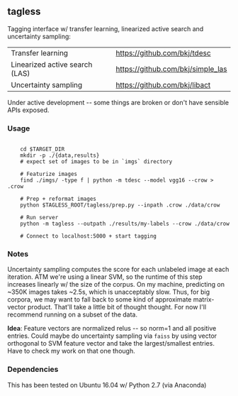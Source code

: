 ## tagless

Tagging interface w/ transfer learning, linearized active search and uncertainty sampling:

|                   |                              | 
| ----------------- | ---------------------------- |
| Transfer learning | https://github.com/bkj/tdesc |
| Linearized active search (LAS) |  https://github.com/bkj/simple_las | 
| Uncertainty sampling | https://github.com/bkj/libact | 

Under active development -- some things are broken or don't have sensible APIs exposed.

### Usage

```

    cd $TARGET_DIR
    mkdir -p ./{data,results}
    # expect set of images to be in `imgs` directory
    
    # Featurize images
    find ./imgs/ -type f | python -m tdesc --model vgg16 --crow > .crow
    
    # Prep + reformat images
    python $TAGLESS_ROOT/tagless/prep.py --inpath .crow ./data/crow
    
    # Run server
    python -m tagless --outpath ./results/my-labels --crow ./data/crow
    
    # Connect to localhost:5000 + start tagging
```

### Notes

Uncertainty sampling computes the score for each unlabeled image at each iteration.  ATM we're using a linear SVM, so the runtime of this step increases linearly w/ the size of the corpus.  On my machine, predicting on ~350K images takes ~2.5s, which is unacceptably slow.  Thus, for big corpora, we may want to fall back to some kind of approximate matrix-vector product. That'll take a little bit of thought thought.  For now I'll recommend running on a subset of the data.

__Idea__: Feature vectors are normalized relus -- so norm=1 and all positive entries.  Could maybe do uncertainty sampling via `faiss` by using vector orthogonal to SVM feature vector and take the largest/smallest entries.  Have to check my work on that one though.

### Dependencies

This has been tested on Ubuntu 16.04 w/ Python 2.7 (via Anaconda)
